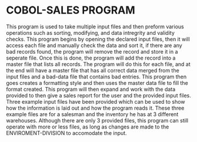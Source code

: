 # COBOL-SALES PROGRAM
  This program is used to take multiple input files and then preform various operations such as sorting, modifying, and data intregrity and validity checks. This program begins by opening the declared input files, then it will access each file and manually check the data and sort it, if there are any bad records found, the program will remove the record and store it in a seperate file. Once this is done, the program will add the record into a master file that lists all records. The program will do this for each file, and at the end will have a master file that has all correct data merged from the input files and a bad-data file that contains bad entries. 
  This program then goes creates a formatting style and then uses the master data file to fill the format created. This program will then expand and work with the data provided to then give a sales report for the user and the provided input files. Three example input files have been provided which can be used to show how the information is laid out and how the program reads it. These three example files are for a salesman and the inventory he has at 3 different warehouses. Although there are only 3 provided files, this program can still operate with more or less files, as long as changes are made to the ENVIROMENT-DIVISION to accomodate the input.
